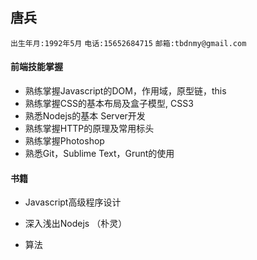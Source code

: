 ## 唐兵

`出生年月:1992年5月` 
`电话:15652684715`
`邮箱:tbdnmy@gmail.com`

#### 前端技能掌握
* 熟练掌握Javascript的DOM，作用域，原型链，this
* 熟练掌握CSS的基本布局及盒子模型, CSS3
* 熟悉Nodejs的基本 Server开发
* 熟练掌握HTTP的原理及常用标头
* 熟练掌握Photoshop
* 熟悉Git，Sublime Text，Grunt的使用

#### 书籍
* Javascript高级程序设计


* 深入浅出Nodejs （朴灵）
* 算法
